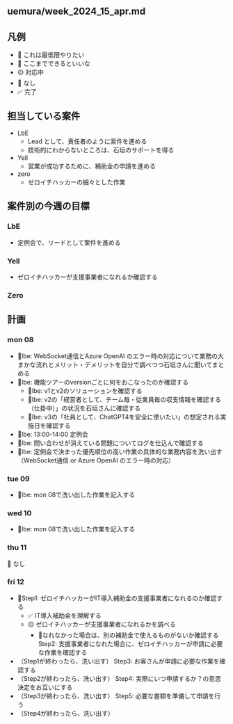 uemura/week_2024_15_apr.md
---

## 凡例
- 📌 これは最低限やりたい
- 💪 ここまでできるといいな
- 🟡 対応中
- 🚫 なし
- ✅ 完了

## 担当している案件
- LbE
  - Lead として、責任者のように案件を進める
  - 技術的にわからないところは、石垣のサポートを得る
- Yell
  - 営業が成功するために、補助金の申請を進める
- zero
  - ゼロイチハッカーの細々とした作業

## 案件別の今週の目標
### LbE
- 定例会で、リードとして案件を進める
### Yell
- ゼロイチハッカーが支援事業者になれるか確認する
### Zero

## 計画
### mon 08
- 📌lbe: WebSocket通信とAzure OpenAI のエラー時の対応について業務の大まかな流れとメリット・デメリットを自分で調べつつ石垣さんに聞いてまとめる
- 📌lbe: 機能ツアーのversionごとに何をおこなったのか確認する
  - 📌lbe: v1とv2のソリューションを確認する
  - 📌lbe: v2の「経営者として、チーム毎・従業員毎の収支情報を確認する（仕掛中）」の状況を石垣さんに確認する
  - 📌lbe: v3の「社員として、ChatGPT4を安全に使いたい」の想定される実施日を確認する
- 📌lbe: 13:00-14:00 定例会
- 📌lbe: 問い合わせが消えている問題についてログを仕込んで確認する
- 📌lbe: 定例会で決まった優先順位の高い作業の具体的な業務内容を洗い出す（WebSocket通信 or Azure OpenAI のエラー時の対応）
### tue 09
- 📌lbe: mon 08で洗い出した作業を記入する
### wed 10
- 📌lbe: mon 08で洗い出した作業を記入する
### thu 11
🚫  なし

### fri 12
- 📌Step1: ゼロイチハッカーがIT導入補助金の支援事業者になれるのか確認する
  - ✅ IT導入補助金を理解する
  - 🟡 ゼロイチハッカーが支援事業者になれるかを調べる
    - 📌なれなかった場合は、別の補助金で使えるものがないか確認する
Step2: 支援事業者になれた場合に、ゼロイチハッカーが申請に必要な作業を確認する
- （Step1が終わったら、洗い出す）
Step3: お客さんが申請に必要な作業を確認する
- （Step2が終わったら、洗い出す）
Step4: 実際にいつ申請するか？の意思決定をお互いにする
- （Step3が終わったら、洗い出す）
Step5: 必要な書類を準備して申請を行う
- （Step4が終わったら、洗い出す）
